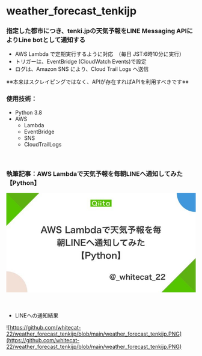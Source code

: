 # weather_forecast_tenkijp

### 指定した都市につき、tenki.jpの天気予報をLINE Messaging APIによりLine botとして通知する

- AWS Lambda で定期実行するように対応　（毎日 JST:6時10分に実行）  
- トリガーは、EventBridge (CloudWatch Events)で設定  
- ログは、Amazon SNS により、Cloud Trail Logs へ送信  

※※本来はスクレイピングではなく、APIが存在すればAPIを利用すべきです※※
　

### 使用技術：
- Python 3.8
- AWS
  - Lambda
  - EventBridge
  - SNS
  - CloudTrailLogs

　

### 執筆記事：AWS Lambdaで天気予報を毎朝LINEへ通知してみた【Python】

<a href="https://qiita.com/_whitecat_22/items/479659e59af0a3bc731c">
 <img src="https://github.com/whitecat-22/weather_forecast_tenkijp/blob/main/qiita.png">
</a>

　
 
- LINEへの通知結果

![https://github.com/whitecat-22/weather_forecast_tenkijp/blob/main/weather_forecast_tenkijp.PNG](https://github.com/whitecat-22/weather_forecast_tenkijp/blob/main/weather_forecast_tenkijp.PNG)
